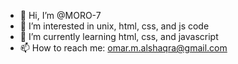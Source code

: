 - 👋 Hi, I’m @MORO-7
- 👀 I’m interested in unix, html, css, and js code
- 🌱 I’m currently learning html, css, and javascript
- 📫 How to reach me: omar.m.alshaqra@gmail.com

<!---
OMAR-750/OMAR-750 is a ✨ special ✨ repository because its `README.md` (this file) appears on your GitHub profile.
You can click the Preview link to take a look at your changes.
--->
